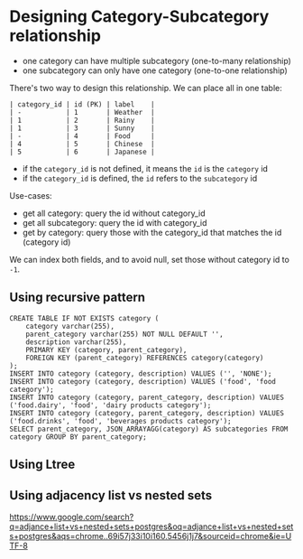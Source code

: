 # Designing Category-Subcategory relationship

- one category can have multiple subcategory (one-to-many relationship)
- one subcategory can only have one category (one-to-one relationship)

There's two way to design this relationship. We can place all in one table:

```
| category_id | id (PK) | label    |
| -           | 1       | Weather  |
| 1           | 2       | Rainy    |
| 1           | 3       | Sunny    |
| -           | 4       | Food     |
| 4           | 5       | Chinese  |
| 5           | 6       | Japanese |
```

- if the `category_id` is not defined, it means the `id` is the `category` id
- if the `category_id` is defined, the `id` refers to the `subcategory` id

Use-cases:
- get all category: query the id without category_id
- get all subcategory: query the id with category_id
- get by category: query those with the category_id that matches the id (category id)

We can index both fields, and to avoid null, set those without category id to `-1`.


## Using recursive pattern

```mysql
CREATE TABLE IF NOT EXISTS category (
	category varchar(255),
	parent_category varchar(255) NOT NULL DEFAULT '',
	description varchar(255),
	PRIMARY KEY (category, parent_category),
	FOREIGN KEY (parent_category) REFERENCES category(category)
);
INSERT INTO category (category, description) VALUES ('', 'NONE');
INSERT INTO category (category, description) VALUES ('food', 'food category');
INSERT INTO category (category, parent_category, description) VALUES ('food.dairy', 'food', 'dairy products category');
INSERT INTO category (category, parent_category, description) VALUES ('food.drinks', 'food', 'beverages products category');
SELECT parent_category, JSON_ARRAYAGG(category) AS subcategories FROM category GROUP BY parent_category;
```

## Using Ltree


## Using adjacency list vs nested sets

https://www.google.com/search?q=adjance+list+vs+nested+sets+postgres&oq=adjance+list+vs+nested+sets+postgres&aqs=chrome..69i57j33i10i160.5456j1j7&sourceid=chrome&ie=UTF-8
